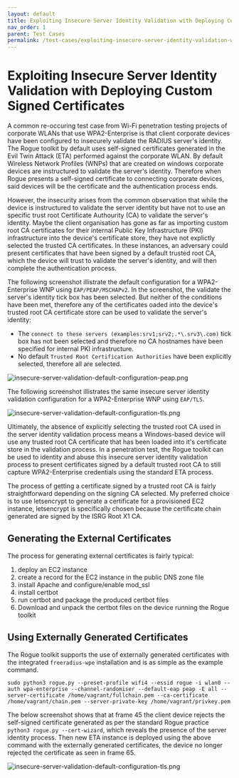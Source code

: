 ```yaml
---
layout: default
title: Exploiting Insecure Server Identity Validation with Deploying Custom Signed Certificates
nav_order: 1
parent: Test Cases
permalink: /test-cases/exploiting-insecure-server-identity-validation-with-deploying-custom-signed-certificates
---
```


# Exploiting Insecure Server Identity Validation with Deploying Custom Signed Certificates
A common re-occuring test case from Wi-Fi penetration testing projects of corporate WLANs that use WPA2-Enterprise is that client corporate devices have been configured to insecurely validate the RADIUS server's identity. The Rogue toolkit by default uses self-signed certificates generated in the Evil Twin Attack (ETA) performed against the corporate WLAN. By default Wireless Network Profiles (WNPs) that are created on windows corporate devices are instructured to validate the server's identity. Therefore when Rogue presents a self-signed certificate to connecting corporate devices, said devices will be the certificate and the authentication process ends. 

However, the insecurity arises from the common observation that while the device is instructured to validate the server identity but have not to use an specific trust root Certificate Authourity (CA) to validate the server's identity. Maybe the client organisation has gone as far as importing custom root CA certificates for their internal Public Key Infrastructure (PKI) infrastructure into the device's certificate store, they have not explictly selected the trusted CA certificates. In these instances, an adversary could present certificates that have been signed by a default trusted root CA, which the device will trust to validate the server's identity, and will then complete the authentication process. 

The following screenshot illistrate the default configuration for a WPA2-Enterprise WNP using `EAP/PEAP/MSCHAPv2`. In the screenshot, the validate the server's identity tick box has been selected. But neither of the conditions have been met, therefore any of the certificates oaded into the device's trusted root CA certificate store can be used to validate the server's identity:
* The `connect to these servers (examples:srv1;srv2;.*\.srv3\.com)` tick box has not been selected and therefore no CA hostnames have been specified for internal PKI infrastructure.
* No default `Trusted Root Certification Authorities` have been explicitly selected, therefore all are selected.

![insecure-server-validation-default-configuration-peap.png](https://rogue.infamoussyn.com/assets/images/blog/insecure-server-validation-default-configuration-peap.png "insecure-server-validation-default-configuration-peap")

The following screenshot illistrates the same insecure server identity validation configuration for a WPA2-Enterprise WNP using `EAP/TLS`.

![insecure-server-validation-default-configuration-tls.png](https://rogue.infamoussyn.com/assets/images/blog/insecure-server-validation-default-configuration-tls.png "insecure-server-validation-default-configuration-tls.png")

Ultimately, the absence of explicitly selecting the trusted root CA used in the server identity validation process means a Windows-based device will use any trusted root CA certificate that has been loaded into it's certificate store in the validation process. In a penetration test, the Rogue toolkit can be used to identity and abuse this insecure server identity validation process to present certificates signed by a default trusted root CA to still capture WPA2-Enterprise credentials using the standard ETA process.

The process of getting a certificate signed by a trusted root CA is fairly straightforward depending on the signing CA selected. My preferred choice is to use letsencrypt to generate a certificate for a provisioned EC2 instance, letsencrypt is specifically chosen because the certificate chain generated are signed by the ISRG Root X1 CA. 

## Generating the External Certificates
The process for generating external certificates is fairly typical:
1. deploy an EC2 instance
2. create a record for the EC2 instance in the public DNS zone file
3. install Apache and configure/enable mod_ssl
4. install certbot
5. run certbot and package the produced certbot files
6. Download and unpack the certbot files on the device running the Rogue toolkit

## Using Externally Generated Certificates
The Rogue toolkit supports the use of externally generated certificates with the integrated `freeradius-wpe` installation and is as simple as the example command.

```
sudo python3 rogue.py --preset-profile wifi4 --essid rogue -i wlan0 --auth wpa-enterprise --channel-randomiser --default-eap peap -E all --server-certificate /home/vagrant/fullchain.pem --ca-certificate /home/vagrant/chain.pem --server-private-key /home/vagrant/privkey.pem
```

The below screenshot shows that at frame 45 the client device rejects the self-signed certificate generated as per the standard Rogue practice `python3 rogue.py --cert-wizard`, which reveals the presence of the server identity process. Then new ETA instance is deployed using the above command with the externally generated certificates, the device no longer rejected the certificate as seen in frame 65.

![insecure-server-validation-default-configuration-tls.png](https://rogue.infamoussyn.com/assets/images/blog/insecure-server-validation-default-configuration-tls.png "insecure-server-validation-default-configuration-tls.png")
